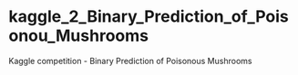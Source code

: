 # kaggle_2_Binary_Prediction_of_Poisonou_Mushrooms
Kaggle competition - Binary Prediction of Poisonous Mushrooms
